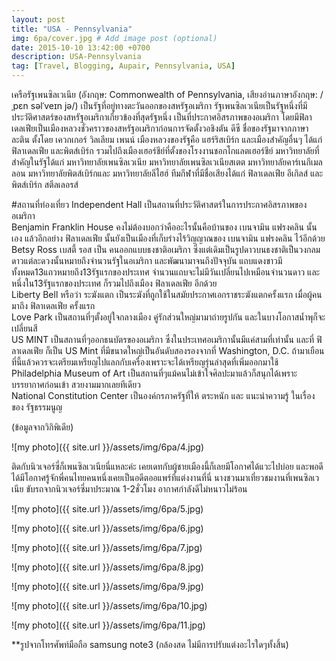 ```yaml
---
layout: post
title: "USA - Pennsylvania"
img: 6pa/cover.jpg # Add image post (optional)
date: 2015-10-10 13:42:00 +0700
description: USA-Pennsylvania
tag: [Travel, Blogging, Aupair, Pennsylvania, USA]
---
```


เครือรัฐเพนซิลเวเนีย (อังกฤษ: Commonwealth of Pennsylvania, เสียงอ่านภาษาอังกฤษ: /ˌpɛn səlˈveɪn jə/) เป็นรัฐที่อยู่ทางตะวันออกของสหรัฐอเมริกา รัฐเพนซิลเวเนียเป็นรัฐหนึ่งที่มีประวัติศาสตร์ของสหรัฐอเมริกาเกี่ยวข้องที่สุดรัฐหนึ่ง เป็นที่ประกาศอิสรภาพของอเมริกา โดยมีฟิลาเดลเฟียเป็นเมืองหลวงชั่วคราวของสหรัฐอเมริกาก่อนการจัดตั้งวอชิงตัน ดีซี ชื่อของรัฐมาจากภาษาละติน ตั้งโดย เควกเกอร์ วิลเลียม เพนน์ เมืองหลวงของรัฐคือ แฮร์ริสเบิร์ก และเมืองสำคัญอื่นๆ ได้แก่ ฟิลาเดลเฟีย และพิตส์เบิร์ก รวมไปถึงเมืองเฮอร์ชีย์ที่ตั้งของโรงงานชอกโกแลตเฮอร์ชีย์ มหาวิทยาลัยที่สำคัญในรัฐได้แก่ มหาวิทยาลัยเพนซิลเวเนีย มหาวิทยาลัยเพนซิลเวเนียสเตต มหาวิทยาลัยคาร์เนกีเมลลอน มหาวิทยาลัยพิตส์เบิร์กและ มหาวิทยาลัยลีไฮฮ์ ทีมกีฬาที่มีชื่อเสียงได้แก่ ฟิลาเดลเฟีย อีเกิลส์ และ พิตส์เบิร์ก สตีลเลอรส์

#สถานที่ท่องเที่ยว
Independent Hall เป็นสถานที่ประวัติศาสตร์ในการประกาศอิสรภาพของอเมริกา  
Benjamin Franklin House คงไม่ต้องบอกว่าคืออะไรนั้นคือบ้านของ เบนจามิน แฟรงคลิน นั้นเอง แล้วอีกอย่าง ฟิลาเดลเฟีย นั้นยังเป็นเมืองที่เก็บร่างไร้วิญญาณของ เบนจามิน แฟรงคลิน ไว้อีกด้วย  
Betsy Ross เบสตี้ รอส เป็น คนออกแบบธงชาติอเมริกา ซึ่งแต่เดิมเป็นรูปดาวบนธงชาติเป็นวงกลม ดาวแต่ละดวงนั้นหมายถึงจำนวนรัฐในอเมริกา และพัฒนามาจนถึงปัจจุบัน แถบแดงขาวมีทั้งหมด13แถวหมายถึง13รัฐแรกของประเทศ จำนวนแถบจะไม่มีวันเปลี่ยนไปเหมือนจำนวนดาว และหนึ่งใน13รัฐแรกของประเทศ ก็รวมไปถึงเมือง ฟิลาเดลเฟีย อีกด้วย  
Liberty Bell หรือว่า ระฆังแตก เป็นระฆังที่ถูกใช้ในสมัยประกาศเอกราชระฆังแตกครั้งแรก เมื่อผู้คนมาถึง ฟิลาเดลเฟีย ครั้งแรก  
Love Park เป็นสถานที่ๆตั้งอยู่ใจกลางเมือง คู่รักส่วนใหญ่มามาถ่ายรูปกัน และในบางโอกาสน้ำพุก็จะเปลี่ยนสี  
US MINT เป็นสถานที่ๆออกธนบัตรของอเมริกา ซึ่งในประเทศอเมริกานั้นมีแค่สามที่เท่านั้น และที่ ฟิลาเดลเฟีย ก็เป็น US Mint ที่มีขนาดใหญ่เป็นอันดับสองรองจากที่ Washington, D.C.   ถ้ามาเยือนที่นี้แล้วควรจะเตรียมเหรียญไปแลกกับเครื่องเพราะจะได้เหรียญรุ่นล่าสุดที่เพิ่มออกมาใช้  
Philadelphia Museum of Art เป็นสถานที่ๆแม้คนไม่เข้าใจศิลปะมาแล้วก็สนุกได้เพราะบรรยากาศก่อนเข้า สวยงามมากเลยทีเดียว  
National Constitution Center เป็นองค์กรภาครัฐที่ให้ ตระหนัก และ แนะนำความรู้ ในเรื่องของ รัฐธรรมนูญ

(ข้อมูลจากวิกิพิเดีย)

![my photo]({{ site.url }}/assets/img/6pa/4.jpg)

ติดกับนิวเจอร์ซี่ก็เพนซิลเวเนียนี่แหละค่ะ เคยเดทกับผู้ชายเมืองนี้ก็เลยมีโอกาศได้แวะไปบ่อย และพอดีได้มีโอกาศรู้จักพี่คนไทยคนหนึ่งเคยเป็นอดีตออแพร์ที่แต่งงานที่นี่ นางชวนมาเที่ยวชมงานที่เพนซิลเวเนีย ขับรถจากนิวเจอร์ซี่มาประมาณ 1-2ชั่วโมง อากาศกำลังดีไม่หนาวไม่ร้อน

![my photo]({{ site.url }}/assets/img/6pa/5.jpg)

![my photo]({{ site.url }}/assets/img/6pa/6.jpg)

![my photo]({{ site.url }}/assets/img/6pa/7.jpg)

![my photo]({{ site.url }}/assets/img/6pa/8.jpg)

![my photo]({{ site.url }}/assets/img/6pa/9.jpg)

![my photo]({{ site.url }}/assets/img/6pa/10.jpg)

![my photo]({{ site.url }}/assets/img/6pa/11.jpg)





**รูปจากโทรศัพท์มือถือ samsung note3 (กล้องสด ไม่มีการปรับแต่งอะไรใดๆทั้งสิ้น)
